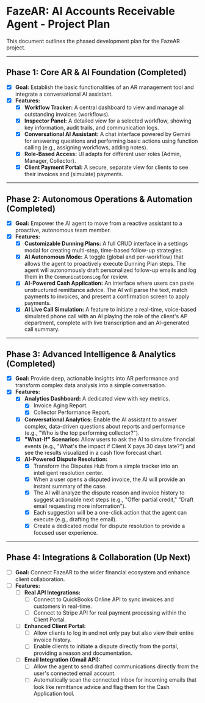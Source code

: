 # FazeAR: AI Accounts Receivable Agent - Project Plan

This document outlines the phased development plan for the FazeAR project.

---

## Phase 1: Core AR & AI Foundation (Completed)

- [x] **Goal:** Establish the basic functionalities of an AR management tool and integrate a conversational AI assistant.
- [x] **Features:**
  - [x] **Workflow Tracker:** A central dashboard to view and manage all outstanding invoices (workflows).
  - [x] **Inspector Panel:** A detailed view for a selected workflow, showing key information, audit trails, and communication logs.
  - [x] **Conversational AI Assistant:** A chat interface powered by Gemini for answering questions and performing basic actions using function calling (e.g., assigning workflows, adding notes).
  - [x] **Role-Based Access:** UI adapts for different user roles (Admin, Manager, Collector).
  - [x] **Client Payment Portal:** A secure, separate view for clients to see their invoices and (simulate) payments.

---

## Phase 2: Autonomous Operations & Automation (Completed)

- [x] **Goal:** Empower the AI agent to move from a reactive assistant to a proactive, autonomous team member.
- [x] **Features:**
  - [x] **Customizable Dunning Plans:** A full CRUD interface in a settings modal for creating multi-step, time-based follow-up strategies.
  - [x] **AI Autonomous Mode:** A toggle (global and per-workflow) that allows the agent to proactively execute Dunning Plan steps. The agent will autonomously draft personalized follow-up emails and log them in the `CommunicationsLog` for review.
  - [x] **AI-Powered Cash Application:** An interface where users can paste unstructured remittance advice. The AI will parse the text, match payments to invoices, and present a confirmation screen to apply payments.
  - [x] **AI Live Call Simulation:** A feature to initiate a real-time, voice-based simulated phone call with an AI playing the role of the client's AP department, complete with live transcription and an AI-generated call summary.

---

## Phase 3: Advanced Intelligence & Analytics (Completed)

- [x] **Goal:** Provide deep, actionable insights into AR performance and transform complex data analysis into a simple conversation.
- [x] **Features:**
  - [x] **Analytics Dashboard:** A dedicated view with key metrics.
    - [x] Invoice Aging Report.
    - [x] Collector Performance Report.
  - [x] **Conversational Analytics:** Enable the AI assistant to answer complex, data-driven questions about reports and performance (e.g., "Who is the top performing collector?").
  - [x] **"What-If" Scenarios:** Allow users to ask the AI to simulate financial events (e.g., "What's the impact if Client X pays 30 days late?") and see the results visualized in a cash flow forecast chart.
  - [x] **AI-Powered Dispute Resolution:**
    - [x] Transform the Disputes Hub from a simple tracker into an intelligent resolution center.
    - [x] When a user opens a disputed invoice, the AI will provide an instant summary of the case.
    - [x] The AI will analyze the dispute reason and invoice history to suggest actionable next steps (e.g., "Offer partial credit," "Draft email requesting more information").
    - [x] Each suggestion will be a one-click action that the agent can execute (e.g., drafting the email).
    - [x] Create a dedicated modal for dispute resolution to provide a focused user experience.

---

## Phase 4: Integrations & Collaboration (Up Next)

- [ ] **Goal:** Connect FazeAR to the wider financial ecosystem and enhance client collaboration.
- [ ] **Features:**
  - [ ] **Real API Integrations:**
    - [ ] Connect to QuickBooks Online API to sync invoices and customers in real-time.
    - [ ] Connect to Stripe API for real payment processing within the Client Portal.
  - [ ] **Enhanced Client Portal:**
    - [ ] Allow clients to log in and not only pay but also view their entire invoice history.
    - [ ] Enable clients to initiate a dispute directly from the portal, providing a reason and documentation.
  - [ ] **Email Integration (Gmail API):**
    - [ ] Allow the agent to send drafted communications directly from the user's connected email account.
    - [ ] Automatically scan the connected inbox for incoming emails that look like remittance advice and flag them for the Cash Application tool.
